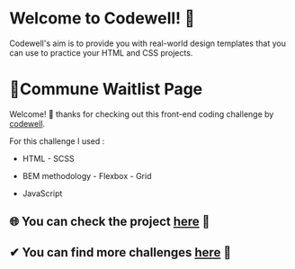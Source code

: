 
# Welcome to Codewell! 👋

Codewell's aim is to provide you with real-world design templates that you can use to practice your HTML and CSS projects. 

# 💠Commune Waitlist Page

Welcome! 👋 thanks for checking out this front-end coding challenge by [codewell](https://www.codewell.cc/).

For this challenge I used :

- HTML - SCSS

- BEM methodology - Flexbox - Grid

- JavaScript


## 🌐 You can check the project [here](https://vladimirvaldes.github.io/WaitList_LP/index.html) 👀
## ✔ You can find more challenges [here](https://www.codewell.cc/challenges) 👀



